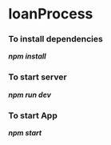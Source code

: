 # loanProcess

### To install dependencies
***npm install***

### To start server
***npm run dev***

### To start App
***npm start***
